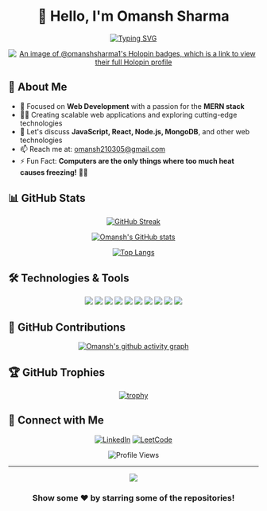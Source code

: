 <div align="center">

# 👋 Hello, I'm Omansh Sharma

[![Typing SVG](https://readme-typing-svg.herokuapp.com?font=Fira+Code&size=18&duration=2000&pause=1000&color=36BCF7FF&center=true&vCenter=true&width=435&lines=Web+Developer+%7C+MERN+Stack;Java+Explorer;Passionate+Coder;Always+Learning)](https://git.io/typing-svg)

[![An image of @omanshsharma1's Holopin badges, which is a link to view their full Holopin profile](https://holopin.me/omanshsharma1)](https://holopin.io/@omanshsharma1)

</div>

## 🚀 About Me

- 🔭 Focused on **Web Development** with a passion for the **MERN stack**
- 👨‍💻 Creating scalable web applications and exploring cutting-edge technologies
- 💬 Let's discuss **JavaScript, React, Node.js, MongoDB**, and other web technologies
- 📫 Reach me at: [omansh210305@gmail.com](mailto:omansh210305@gmail.com)
- ⚡ Fun Fact: **Computers are the only things where too much heat causes freezing!** 🕵️‍♂️

## 📊 GitHub Stats

<div align="center">

[![GitHub Streak](https://github-readme-streak-stats.herokuapp.com/?user=Omansh-Sharma1&theme=radical&hide_border=true)](https://github.com/Omansh-Sharma1)

[![Omansh's GitHub stats](https://github-readme-stats.vercel.app/api?username=Omansh-Sharma1&show_icons=true&theme=radical&hide_border=true)](https://github.com/Omansh-Sharma1)

[![Top Langs](https://github-readme-stats.vercel.app/api/top-langs/?username=Omansh-Sharma1&layout=compact&theme=radical&hide_border=true)](https://github.com/Omansh-Sharma1)

</div>

## 🛠️ Technologies & Tools

<div align="center">

![](https://img.shields.io/badge/Java-ED8B00?style=for-the-badge&logo=openjdk&logoColor=white)
![](https://img.shields.io/badge/Python-3776AB?style=for-the-badge&logo=python&logoColor=white)
![](https://img.shields.io/badge/C%2B%2B-00599C?style=for-the-badge&logo=c%2B%2B&logoColor=white)
![](https://img.shields.io/badge/C-00599C?style=for-the-badge&logo=c&logoColor=white)
![](https://img.shields.io/badge/JavaScript-F7DF1E?style=for-the-badge&logo=javascript&logoColor=black)
![](https://img.shields.io/badge/Node.js-43853D?style=for-the-badge&logo=node.js&logoColor=white)
![](https://img.shields.io/badge/React-20232A?style=for-the-badge&logo=react&logoColor=61DAFB)
![](https://img.shields.io/badge/MongoDB-4EA94B?style=for-the-badge&logo=mongodb&logoColor=white)
![](https://img.shields.io/badge/MySQL-005C84?style=for-the-badge&logo=mysql&logoColor=white)
![](https://img.shields.io/badge/PostgreSQL-316192?style=for-the-badge&logo=postgresql&logoColor=white)

</div>

## 🎯 GitHub Contributions

<div align="center">

[![Omansh's github activity graph](https://github-readme-activity-graph.vercel.app/graph?username=Omansh-Sharma1&theme=react-dark&hide_border=true)](https://github.com/Omansh-Sharma1)

</div>

## 🏆 GitHub Trophies

<div align="center">

[![trophy](https://github-profile-trophy.vercel.app/?username=Omansh-Sharma1&theme=darkhub&no-frame=true&row=1&column=7)](https://github.com/Omansh-Sharma1)

</div>

## 🤝 Connect with Me

<div align="center">

[![LinkedIn](https://img.shields.io/badge/LinkedIn-0077B5?style=for-the-badge&logo=linkedin&logoColor=white)](https://www.linkedin.com/in/omansh-sharma-58aa74281)
[![LeetCode](https://img.shields.io/badge/LeetCode-FFA116?style=for-the-badge&logo=leetcode&logoColor=black)](https://leetcode.com/u/Omansh_Sharma/)

</div>

<div align="center">

![Profile Views](https://komarev.com/ghpvc/?username=Omansh-Sharma1&color=blueviolet&style=for-the-badge)

</div>

---

<div align="center">
  
![](https://quotes-github-readme.vercel.app/api?type=horizontal&theme=radical)

</div>

<div align="center">

### Show some ❤️ by starring some of the repositories!

</div>
